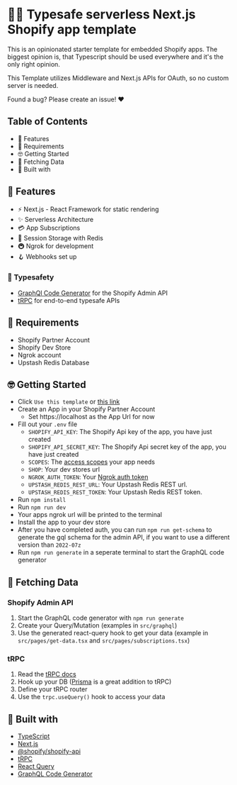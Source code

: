 # 🚀🚀 Typesafe serverless Next.js Shopify app template

This is an opinionated starter template for embedded Shopify apps. The biggest opinion is, that Typescript should be used everywhere and it's the only right opinion.

This Template utilizes Middleware and Next.js APIs for OAuth, so no custom server is needed.

Found a bug? Please create an issue! ❤️

## Table of Contents

- 🤩 Features
- 👀 Requirements
- 🤓 Getting Started
- 🎣 Fetching Data
- 🧰 Built with

## 🤩 Features

- ⚡ Next.js - React Framework for static rendering
- ✨ Serverless Architecture
- 💳 App Subscriptions
- 💾 Session Storage with Redis
- 🚇 Ngrok for development
- 🪝 Webhooks set up

### 🦺 Typesafety

- [GraphQl Code Generator](https://www.graphql-code-generator.com) for the Shopify Admin API
- [tRPC](https://trpc.io) for end-to-end typesafe APIs

## 👀 Requirements

- Shopify Partner Account
- Shopify Dev Store
- Ngrok account
- Upstash Redis Database

## 🤓 Getting Started

- Click `Use this template` or [this link](https://github.com/carstenlebek/next-shopify-app/generate)
- Create an App in your Shopify Partner Account
  - Set https://localhost as the App Url for now
- Fill out your `.env` file
  - `SHOPIFY_API_KEY`: The Shopify Api key of the app, you have just created
  - `SHOPIFY_API_SECRET_KEY`: The Shopify Api secret key of the app, you have just created
  - `SCOPES`: The [access scopes](https://shopify.dev/api/usage/access-scopes) your app needs
  - `SHOP`: Your dev stores url
  - `NGROK_AUTH_TOKEN`: Your [Ngrok auth token](https://dashboard.ngrok.com/get-started/your-authtoken)
  - `UPSTASH_REDIS_REST_URL`: Your Upstash Redis REST url.
  - `UPSTASH_REDIS_REST_TOKEN`: Your Upstash Redis REST token.
- Run `npm install`
- Run `npm run dev`
- Your apps ngrok url will be printed to the terminal
- Install the app to your dev store
- After you have completed auth, you can run `npm run get-schema` to generate the gql schema for the admin API, if you want to use a different version than `2022-07z`
- Run `npm run generate` in a seperate terminal to start the GraphQL code generator

## 🎣 Fetching Data

### Shopify Admin API

1. Start the GraphQL code generator with `npm run generate`
2. Create your Query/Mutation (examples in `src/graphql`)
3. Use the generated react-query hook to get your data (example in `src/pages/get-data.tsx` and `src/pages/subscriptions.tsx`)

### tRPC

1. Read the [tRPC docs](https://trpc.io/docs)
2. Hook up your DB ([Prisma](https://www.prisma.io) is a great addition to tRPC)
3. Define your tRPC router
4. Use the `trpc.useQuery()` hook to access your data

## 🧰 Built with

- [TypeScript](https://www.typescriptlang.org)
- [Next.js](https://nextjs.org/)
- [@shopify/shopify-api](https://github.com/Shopify/shopify-node-api)
- [tRPC](https://trpc.io)
- [React Query](https://react-query.tanstack.com)
- [GraphQL Code Generator](https://www.graphql-code-generator.com)
